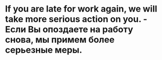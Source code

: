 # If you are late for work again, we will take more serious action on you. - Если Вы опоздаете на работу снова, мы примем более серьезные меры.
